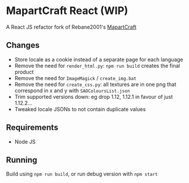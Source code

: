 # MapartCraft React (WIP)

A React JS refactor fork of Rebane2001's [MapartCraft](https://github.com/rebane2001/mapartcraft)

## Changes

- Store locale as a cookie instead of a separate page for each language
- Remove the need for `render_html.py`: `npm run build` creates the final product
- Remove the need for `ImageMagick` / `create_img.bat`
- Remove the need for `create_css.py`: all textures are in one png that correspond in x and y with `SAOColoursList.json`
- Trim supported versions down: eg drop 1.12, 1.12.1 in favour of just 1.12.2...
- Tweaked locale JSONs to not contain duplicate values

## Requirements

- Node JS

## Running

Build using `npm run build`, or run debug version with `npm start`
